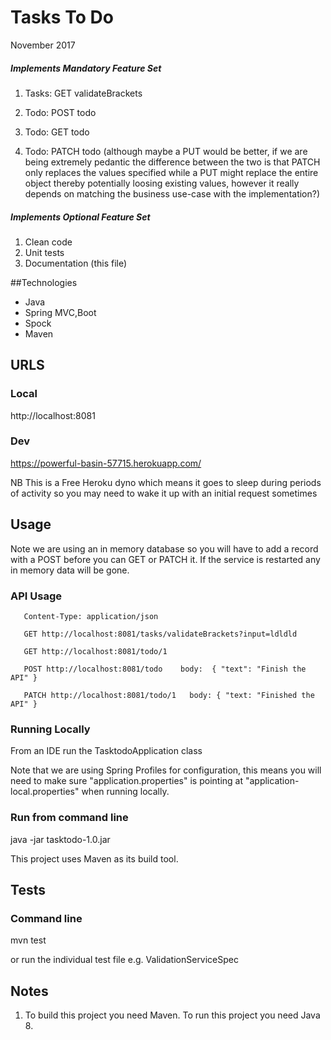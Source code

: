 
# Tasks To Do
 November 2017

##### Implements Mandatory Feature Set

1. Tasks: GET validateBrackets

2. Todo: POST todo

3. Todo: GET todo

4. Todo: PATCH todo (although maybe a PUT would be better, if we are being extremely pedantic the difference between the two is that PATCH only replaces the values specified while a PUT might replace the entire object thereby potentially loosing existing values, however it really depends on matching the business use-case with the implementation?)


##### Implements Optional Feature Set

1. Clean code
2. Unit tests
3. Documentation (this file)

##Technologies

- Java
- Spring MVC,Boot
- Spock
- Maven

## URLS

### Local

http://localhost:8081

### Dev

https://powerful-basin-57715.herokuapp.com/

NB This is a Free Heroku dyno which means it goes to sleep during periods of activity
so you may need to wake it up with an initial request sometimes

## Usage

Note we are using an in memory database so you will have to add a record with a POST
before you can GET or PATCH it. If the service is restarted any in memory data will
be gone.

### API Usage
	   
	   Content-Type: application/json

	   GET http://localhost:8081/tasks/validateBrackets?input=ldldld
	   
	   GET http://localhost:8081/todo/1
	   
	   POST http://localhost:8081/todo    body:  { "text": "Finish the API" }
	   
	   PATCH http://localhost:8081/todo/1   body: { "text: "Finished the API" }


### Running Locally

From an IDE run the TasktodoApplication class 

Note that we are using Spring Profiles for configuration, this means
you will need to make sure "application.properties" is pointing at
"application-local.properties" when running locally.


### Run from command line

java -jar tasktodo-1.0.jar

This project uses Maven as its build tool.

## Tests

### Command line

mvn test 

or run the individual test file
e.g. ValidationServiceSpec


## Notes

1. To build this project you need Maven. To run this project you need Java 8.













